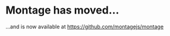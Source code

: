 Montage has moved…
==================

…and is now available at https://github.com/montagejs/montage